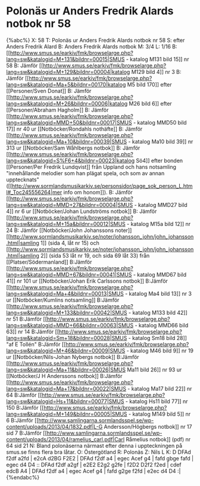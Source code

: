 # Polonäs ur Anders Fredrik Alards notbok nr 58

{%abc%}
X: 58
T: Polonäs ur Anders Fredrik Alards notbok nr 58
S: efter Anders Fredrik Alard
B: Anders Fredrik Alards notbok
M: 3/4
L: 1/16
B: [[http://www.smus.se/earkiv/fmk/browselarge.php?lang=sw&katalogid=M+131&bildnr=00015|SMUS - katalog M131 bild 15]] nr 58
B: Jämför [[http://www.smus.se/earkiv/fmk/browselarge.php?lang=sw&katalogid=M+129&bildnr=00004|katalog M129 bild 4]] nr 3
B: Jämför [[http://www.smus.se/earkiv/fmk/browselarge.php?lang=sw&katalogid=Ma+5&bildnr=00170|katalog M5 bild 170]] efter [[Personer/Sven Donat]]
B: Jämför [[http://www.smus.se/earkiv/fmk/browselarge.php?lang=sw&katalogid=M+26&bildnr=00006|katalog M26 bild 6]] efter [[Personer/Abraham Hagholm]]
B: Jämför [[http://www.smus.se/earkiv/fmk/browselarge.php?lang=sw&katalogid=MMD+50&bildnr=00017|SMUS - katalog MMD50 bild 17]] nr 40 ur [[Notböcker/Rondahls nothäfte]]
B: Jämför [[http://www.smus.se/earkiv/fmk/browselarge.php?lang=sw&katalogid=Ma+10&bildnr=00039|SMUS - katalog Ma10 bild 39]] nr 313 ur [[Notböcker/Sam Wåhlbergs notbok]]
B: Jämför [[http://www.smus.se/earkiv/fmk/browselarge.php?lang=sw&katalogid=S%F6+4&bildnr=00023|katalog Sö4]] efter bonden [[Personer/Per Fredrik Lundqvist]] från Uppland och hans notsamling "innehållande melodier som han plägat spela, och som av annan upptecknats" ([[http://www.sormlandsmusikarkiv.se/personsidor/page_sok_person_L.html#_Toc245556264|mer info om honom]]).
B: Jämför [[http://www.smus.se/earkiv/fmk/browselarge.php?lang=sw&katalogid=MMD+27&bildnr=00004|SMUS - katalog MMD27 bild 4]] nr 6 ur [[Notböcker/Johan Lundströms notbok]]
B: Jämför [[http://www.smus.se/earkiv/fmk/browselarge.php?lang=sw&katalogid=M+15a&bildnr=00012|SMUS - katalog M15a bild 12]] nr 24
B: Jämför [[Notböcker/John Johanssons noter]] [[http://www.sormlandsmusikarkiv.se/noter/johansson_john/john_johansson.html|samling 1]] (sida 4, låt nr 15) och [[http://www.sormlandsmusikarkiv.se/noter/johansson_john/john_johansson.html|samling 2]] (sida 53 låt nr 19, och sida 69 låt 33) från [[Platser/Södermanland]]
B:Jämför [[http://www.smus.se/earkiv/fmk/browselarge.php?lang=sw&katalogid=MMD+67&bildnr=00041|SMUS - katalog MMD67 bild 41]] nr 101 ur [[Notböcker/Johan Erik Carlssons notbok]]
B:Jämför [[http://www.smus.se/earkiv/fmk/browselarge.php?lang=sw&katalogid=Ma+4&bildnr=00013|SMUS - katalog Ma4 bild 13]] nr 3 ur [[Notböcker/Kumlins notsamling]]
B:Jämför [[http://www.smus.se/earkiv/fmk/browselarge.php?lang=sw&katalogid=M+133&bildnr=00042|SMUS - katalog M133 bild 42]] nr 51
B:Jämför [[http://www.smus.se/earkiv/fmk/browselarge.php?lang=sw&katalogid=MMD+66&bildnr=00063|SMUS - katalog MMD66 bild 63]] nr 14
B:Jämför [[http://www.smus.se/earkiv/fmk/browselarge.php?lang=sw&katalogid=Sm+18&bildnr=00028|SMUS - katalog Sm18 bild 28]] "af E Tollén"
B:Jämför [[http://www.smus.se/earkiv/fmk/browselarge.php?lang=sw&katalogid=M+46&bildnr=00009|SMUS - katalog M46 bild 9]] nr 19 ur [[Notböcker/Nils-Johan Nybergs notbok]]
B:Jämför [[http://www.smus.se/earkiv/fmk/browselarge.php?lang=sw&katalogid=Ma+11&bildnr=00026|SMUS Ma11 bild 26]] nr 93 ur [[Notböcker/J H Anderssons notbok]]
B:Jämför [[http://www.smus.se/earkiv/fmk/browselarge.php?lang=sw&katalogid=Ma+17&bildnr=00022|SMUS - katalog Ma17 bild 22]] nr 64
B:Jämför [[http://www.smus.se/earkiv/fmk/browselarge.php?lang=sw&katalogid=Hs+11&bildnr=00077|SMUS - katalog Hs11 bild 77]] nr 150
B:Jämför [[http://www.smus.se/earkiv/fmk/browselarge.php?lang=sw&katalogid=M+149&bildnr=00005|SMUS - katalog M149 bild 5]] nr 6
B:Jämför [[http://www.samlingarna.sormlandsspel.se/wp-content/uploads/2013/04/1832.pdf|L-G Andersson/Högbergs notbok]] nr 17 sid 7
B:Jämför [[http://www.samlingarna.sormlandsspel.se/wp-content/uploads/2013/04/ramelius_carl.pdf|Carl Råmelius notbok]] (pdf) nr 64 sid 21
N: Bland polonäserna närmast efter denna i uppteckningen på smus.se finns flera bra låtar.
O: Östergötland
R: Polonäs
Z: Nils L
K: D
DFAd f2df a2fd | e2cA d2BG F2E2 | DFAd f2df a4 | egec Acef g4 | 
fafd gbge fafd | egec d4 D4 :: DFAd f2df a2gf | e2E2 E2g2 g2fe |
f2D2 D2f2 f2ed | cdef edcB A4 | DFAd f2df a4 | egec Acef g4 | 
fafd g2ge f2fd | e2ec d4 D4 :|
{%endabc%}
